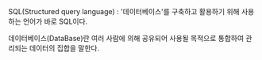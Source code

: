 SQL(Structured query language) : '데이터베이스'를 구축하고 활용하기 위해 사용하는 언어가 바로 SQL이다. <br>

데이터베이스(DataBase)란 여러 사람에 의해 공유되어 사용될 목적으로 통합하여 관리되는 데이터의 집합을 말한다.
